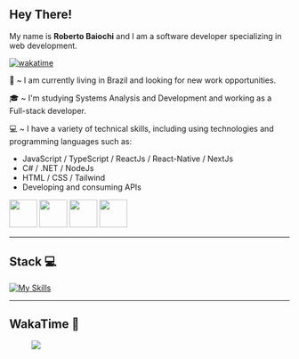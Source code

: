 ## Hey There!
My name is **Roberto Baiochi** and I am a software developer specializing in web development.

[![wakatime](https://wakatime.com/badge/user/77fbd94c-64f6-46ed-b87d-40a7477a6b26.svg)](https://wakatime.com/@77fbd94c-64f6-46ed-b87d-40a7477a6b26)

:round_pushpin: ~ I am currently living in Brazil and looking for new work opportunities.

:mortar_board: ~ I'm studying Systems Analysis and Development and working as a Full-stack developer. 

:computer: ~ I have a variety of technical skills, including using technologies and programming languages such as:
  - JavaScript / TypeScript / ReactJs / React-Native / NextJs
  - C# / .NET / NodeJs
  - HTML / CSS / Tailwind
  - Developing and consuming APIs

<a href="https://www.linkedin.com/in/roberto-baiochi/" target="_blank" style="text-decoration: none;">
  <img src="https://github.com/RobertoBaiochi/readmeAssets/blob/main/assets/linkedin.png" width="50px" height="50px" />
</a>
<a href="https://wa.me/+5519988133989" target="_blank" style="text-decoration: none;">
  <img src="https://github.com/RobertoBaiochi/readmeAssets/blob/main/assets/whatsapp.png" width="50px" height="50px" />
</a>
<a href="mailto:contato@robertobaiochi.dev.br" target="_blank" style="text-decoration: none;">
  <img src="https://github.com/RobertoBaiochi/readmeAssets/blob/main/assets/gmail.png" width="50px" height="50px" />
</a>
<a href="https://robertobaiochi.dev.br" target="_blank" style="text-decoration: none;">
  <img src="https://github.com/RobertoBaiochi/readmeAssets/blob/main/assets/site.png" width="50px" height="50px" />
</a>


<hr />


## Stack 💻
[![My Skills](https://skillicons.dev/icons?i=cs,dotnet,js,ts,react,nextjs,nodejs,html,css,tailwind,git,postgres,androidstudio)](https://skillicons.dev) 
<br/>

<hr />
 
## WakaTime 🚀
<figure><a href="https://wakatime.com"><img src="https://wakatime.com/share/@RobertoBaiochi/aa4c0f63-3810-4724-80e6-6831875ca063.png" /></a></figure>
